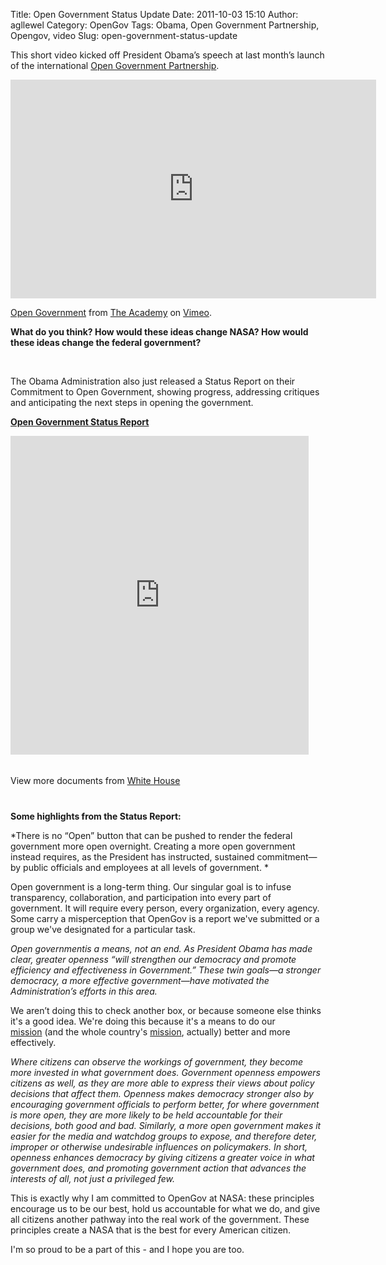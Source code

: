 Title: Open Government Status Update
Date: 2011-10-03 15:10
Author: agllewel
Category: OpenGov
Tags: Obama, Open Government Partnership, Opengov, video
Slug: open-government-status-update

This short video kicked off President Obama’s speech at last month’s
launch of the international [Open Government Partnership][].

<iframe src="http://player.vimeo.com/video/29259763?title=0&amp;byline=0&amp;portrait=0" frameborder="0" width="585" height="350"></iframe>

[Open Government][] from [The Academy][] on [Vimeo][].

**What do you think? How would these ideas change NASA? How would these
ideas change the federal government?**

 

The Obama Administration also just released a Status Report on their
Commitment to Open Government, showing progress, addressing critiques
and anticipating the next steps in opening the government.

<div id="__ss_9286683" style="width: 477px;">

**[Open Government Status Report][]**
<iframe src="http://www.slideshare.net/slideshow/embed_code/9286683" frameborder="0" marginwidth="0" marginheight="0" scrolling="no" width="477" height="510"></iframe>
</p>
<div style="padding: 5px 0 12px;">

View more documents from [White House][]

</div>

</div>

**Some highlights from the Status Report:**

*There is no “Open” button that can be pushed to render the federal
government more open overnight. Creating a more open government instead
requires, as the President has instructed, sustained commitment—by
public officials and employees at all levels of government. *

Open government is a long-term thing. Our singular goal is to infuse
transparency, collaboration, and participation into every part of
government. It will require every person, every organization, every
agency. Some carry a misperception that OpenGov is a report we've
submitted or a group we've designated for a particular task.

*Open governmentis a means, not an end. As President Obama has made
clear, greater openness “will strengthen our democracy and promote
efficiency and effectiveness in Government.” These twin goals—a stronger
democracy, a more effective government—have motivated the
Administration’s efforts in this area.*

We aren’t doing this to check another box, or because someone else
thinks it's a good idea. We're doing this because it's a means to do our
[mission][] (and the whole country's [mission][1], actually) better and
more effectively.

*Where citizens can observe the workings of government, they become more
invested in what government does. Government openness empowers citizens
as well, as they are more able to express their views about policy
decisions that affect them. Openness makes democracy stronger also by
encouraging government officials to perform better, for where government
is more open, they are more likely to be held accountable for their
decisions, both good and bad. Similarly, a more open government makes it
easier for the media and watchdog groups to expose, and therefore deter,
improper or otherwise undesirable influences on policymakers. In short,
openness enhances democracy by giving citizens a greater voice in what
government does, and promoting government action that advances the
interests of all, not just a privileged few.*

This is exactly why I am committed to OpenGov at NASA: these principles
encourage us to be our best, hold us accountable for what we do, and
give all citizens another pathway into the real work of the government.
These principles create a NASA that is the best for every American
citizen.

I'm so proud to be a part of this - and I hope you are too.

  [Open Government Partnership]: http://www.opengovpartnership.org/
  [Open Government]: http://vimeo.com/29259763
  [The Academy]: http://vimeo.com/theacademy
  [Vimeo]: http://vimeo.com
  [Open Government Status Report]: http://www.slideshare.net/whitehouse/open-government-status-report
    "Open Government Status Report"
  [White House]: http://www.slideshare.net/whitehouse
  [mission]: http://www.nasa.gov/about/whats_next.html
  [1]: http://en.wikipedia.org/wiki/Preamble_to_the_United_States_Constitution
